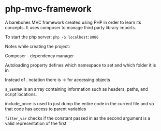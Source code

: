 # php-mvc-framework

A barebones MVC framework created using PHP in order to learn its concepts. It uses composer to manage
third party library imports.

To start the php server:
`php -S localhost:8080`

Notes while creating the project:

Composer - dependency manager

Autoloading property defines which namespace to set and which folder it is in

Instead of . notation there is -> for accessing objects

`$_SERVER` is an array containing information such as headers, paths, and script locations.

include_once is used to just dump the entire code in the current file and so that code has access to parent
variables 

`filter_var` checks if the constant passed in as the second argument is a valid representation of the first
